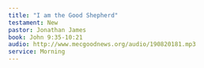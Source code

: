 ```yaml
---
title: "I am the Good Shepherd"
testament: New
pastor: Jonathan James
book: John 9:35-10:21
audio: http://www.mecgoodnews.org/audio/190820181.mp3
service: Morning
---
```

